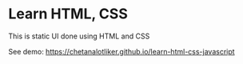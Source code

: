 # Learn HTML, CSS

This is static UI done using HTML and CSS

See demo: https://chetanalotliker.github.io/learn-html-css-javascript
